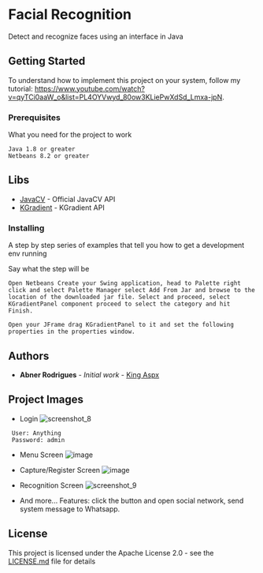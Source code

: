 # Facial Recognition

Detect and recognize faces using an interface in Java

## Getting Started

To understand how to implement this project on your system, follow my tutorial: https://www.youtube.com/watch?v=qyTCi0aaW_o&list=PL4OYVwyd_80ow3KLiePwXdSd_Lmxa-jpN.

### Prerequisites

What you need for the project to work

```
Java 1.8 or greater
Netbeans 8.2 or greater
```

## Libs

* [JavaCV](https://github.com/bytedeco/javacv) - Official JavaCV API
* [KGradient](https://drive.google.com/open?id=1IRTDv7VYHo6uMZ0rYEbE-KIq_NVgJYNJ) - KGradient API

### Installing

A step by step series of examples that tell you how to get a development env running

Say what the step will be

```
Open Netbeans Create your Swing application, head to Palette right click and select Palette Manager select Add From Jar and browse to the location of the downloaded jar file. Select and proceed, select KGradientPanel component proceed to select the category and hit Finish.

Open your JFrame drag KGradientPanel to it and set the following properties in the properties window.
```

## Authors

* **Abner Rodrigues** - *Initial work* - [King Aspx](https://github.com/PurpleBooth)

## Project Images

* Login
![screenshot_8](https://user-images.githubusercontent.com/40338524/53055191-8d741300-3485-11e9-9fee-0032386ea1b5.png)

```
 User: Anything
 Password: admin
 ```

* Menu Screen
![image](https://user-images.githubusercontent.com/40338524/53055292-e774d880-3485-11e9-9790-e2a0a9f698b5.png)

* Capture/Register Screen
![image](https://user-images.githubusercontent.com/40338524/53055516-c660b780-3486-11e9-87c1-6d3dd6e77c9f.png)

* Recognition Screen
![screenshot_9](https://user-images.githubusercontent.com/40338524/53055379-391d6300-3486-11e9-806a-a47df09bb004.png)

* And more...
 Features: click the button and open social network, send system message to Whatsapp.

## License

This project is licensed under the Apache License 2.0 - see the [LICENSE.md](https://github.com/king-aspx/Facial-Recognition/blob/master/LICENSE) file for details

